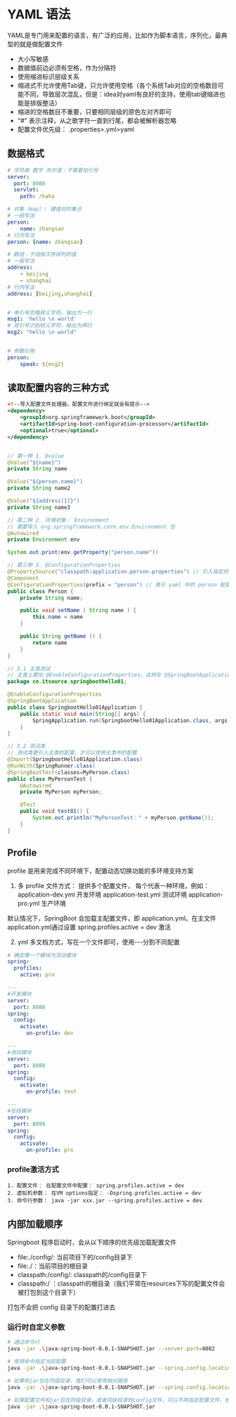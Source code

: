 # YAML 语法

YAML是专门用来配置的语言，有广泛的应用，比如作为脚本语言，序列化，最典型的就是做配置文件

- 大小写敏感
- 数据值前边必须有空格，作为分隔符
- 使用缩进标识层级关系
- 缩进式不允许使用Tab键，只允许使用空格（各个系统Tab对应的空格数目可能不同，导致层次混乱，但是：idea对yaml有良好的支持，使用tab键缩进也能是排版整洁）
- 缩进的空格数目不重要，只要相同层级的原色左对齐即可
- “#” 表示注释，从之歌字符一直到行尾，都会被解析器忽略
- 配置文件优先级： .properties>.yml>yaml

## 数据格式

```yaml
# 字符串 数字 布尔值：不需要加引号
server:
  port: 8088
  servlet:
    path: /haha

# 对象（map）: 键值对的集合
# 一般写法
person:
    name: zhangsan 
# 行内写法
person: {name: zhangsan}

# 数组：子组按次序排列的值
# 一般写法
address:
    - beijing
    - shanghai
# 行内写法
address: [beijing,shanghai]


# 单引号忽略转义字符，输出为一行
msg1: 'hello \n world'
# 双引号识别转义字符，输出为两行
msg2: "hello \n world"


# 参数引用
person:
    speak: ${msg2}

```

## 读取配置内容的三种方式

```xml
<!‐‐导入配置文件处理器，配置文件进行绑定就会有提示‐‐>
<dependency>
	<groupId>org.springframework.boot</groupId>
	<artifactId>spring-boot-configuration-processor</artifactId>
	<optional>true</optional>
</dependency>
```

```java

// 第一种 1. @value
@Value("${name}")
private String name

@Value("${person.name}")
private String name2

@Value("${address[1]}")
private String name3

// 第二种 2. 环境对象： Environment
// 需要导入 org.springframework.core.env.Environment 包
@Autowired
private Environment env

System.out.print(env.getProperty("person.name"))

// 第三种 3. @ConfigurationProperties
@PropertySource("classpath:application.person.properties") // 引入指定的配置文件
@Component
@ConfigurationProperties(prefix = "person") // 表示 yaml 中的 person 配置和类中的属性一一对应
public class Person {
    private String name;

    public void setName ( String name ) {
        this.name = name
    }

    public String getName () {
        return name
    }
}

// 3.1 主类测试
// 主类上要加 @EnableConfigurationProperties，这样在 @SpringBootApplication 环境下把这些都配置好了，因此 @ConfigurationProperties 才有效。详见：https://juejin.cn/post/7254384256280035388#heading-4
package cn.itsource.springboothello01;

@EnableConfigurationProperties
@SpringBootApplication
public class SpringbootHello01Application {
	public static void main(String[] args) {
		SpringApplication.run(SpringbootHello01Application.class, args);
	}
}

// 3.2 测试类
// 测试类要引入主类的配置，才可以使用主类中的配置
@Import(SpringbootHello01Application.class)
@RunWith(SpringRunner.class)
@SpringBootTest(classes=MyPerson.class)
public class MyPersonTest {
    @Autowired
    private MyPerson myPerson;

    @Test
    public void test01() {
        System.out.println("MyPersonTest：" + myPerson.getName());
    }
}
```

## Profile

profile 是用来完成不同环境下，配置动态切换功能的多环境支持方案

1. 多 profile 文件方式： 提供多个配置文件， 每个代表一种环境，例如：
  application-dev.yml 开发环境
  application-test.yml 测试环境
  application-pro.yml 生产环境

  默认情况下，SpringBoot 会加载主配置文件，即 application.yml。在主文件application.yml通过设置 spring.profiles.active = dev 激活

2. yml 多文档方式，写在一个文件即可，使用---分割不同配置

```yaml
# 确定哪一个模块为活动模块
spring:
  profiles:
    active: pro

---
#开发模块
server:
  port: 8088
spring:
  config:
    activate:
      on-profile: dev

---
#测试模块
server:
  port: 8089
spring:
  config:
    activate:
      on-profile: test

---
#在线模块
server:
  port: 8099
spring:
  config:
    activate:
      on-profile: pro
```

### profile激活方式

```
1. 配置文件： 在配置文件中配置： spring.profiles.active = dev
2. 虚拟机参数： 在VM options指定： -Dspring.profiles.active = dev
3. 命令行参数： java -jar xxx.jar --spring.profiles.active = dev
```

## 内部加载顺序

Springboot 程序启动时，会从以下顺序的优先级加载配置文件

- file:./config/: 当前项目下的/config目录下
- file:./：当前项目的根目录
- classpath:/config/: classpath的/config目录下
- classpath:/ ：classpath的根目录（我们平常在resources下写的配置文件会被打包到这个目录下）

打包不会把 config 目录下的配置打进去

### 运行时自定义参数

```sh
# 通过命令行
java -jar .\java-spring-boot-0.0.1-SNAPSHOT.jar --server.port=8082

# 使用命令指定当前配置
java -jar .\java-spring-boot-0.0.1-SNAPSHOT.jar --spring.config.location=d://application.yaml

# 如果和jar包在同级目录，我们可以使用相对路径
java -jar .\java-spring-boot-0.0.1-SNAPSHOT.jar --spring.config.location=./application.yaml

# 如果配置文件和jar包在同级目录，或者同级目录的config文件，可以不用指定配置文件，他会默认加载这两个路径的配置文件
java -jar .\java-spring-boot-0.0.1-SNAPSHOT.jar
```
